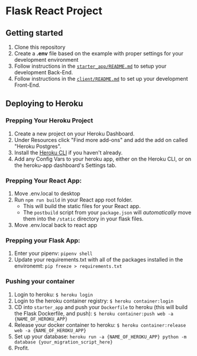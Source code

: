# Flask React Project

## Getting started

1. Clone this repository
2. Create a **.env** file based on the example with proper settings for your development environment
3. Follow instructions in the [`starter_app/README.md`](./starter_app/README.md) to setup your development Back-End.
4. Follow instructions in the [`client/README.md`](./client/README.md) to set up your development Front-End.

## Deploying to Heroku
### Prepping Your Heroku Project
1. Create a new project on your Heroku Dashboard.
2. Under Resources click "Find more add-ons" and add the add on called "Heroku Postgres".
3. Install the [Heroku CLI](https://devcenter.heroku.com/articles/heroku-command-line) if you haven't already.
4. Add any Config Vars to your heroku app, either on the Heroku CLI, or on the heroku-app dashboard's Settings tab.

### Prepping Your React App:
1. Move .env.local to desktop
2. Run `npm run build` in your React app root folder. 
    * This will build the static files for your React app. 
    * The `postbuild` script from your `package.json` will _automatically_ move them into the `/static` directory in your flask files.
3. Move .env.local back to react app


### Prepping your Flask App:
1. Enter your pipenv: `pipenv shell`
1. Update your requirements.txt with all of the packages installed in the environemt: `pip freeze > requirements.txt`


### Pushing your container

1. Login to heroku: `$ heroku login`
2. Login to the heroku container registry: `$ heroku container:login`
3. CD into `starter_app` and push your `Dockerfile` to heroku (this will build the Flask Dockerfile, and push): `$ heroku container:push web -a {NAME_OF_HEROKU_APP}`
5. Release your docker container to heroku: `$ heroku container:release web -a {NAME_OF_HEROKU_APP}`
6. Set up your database: `heroku run -a {NAME_OF_HEROKU_APP} python -m database {your_migration_script_here}`
7. Profit.
